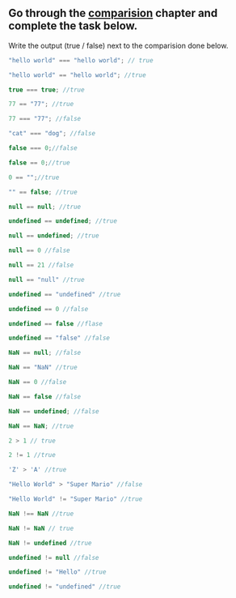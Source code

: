 ## Go through the [comparision](http://javascript.info/comparison) chapter and complete the task below.

Write the output (true / false) next to the comparision done below.
```js
"hello world" === "hello world"; // true

"hello world" == "hello world"; //true

true === true; //true

77 == "77"; //true

77 === "77"; //false

"cat" === "dog"; //false

false === 0;//false

false == 0;//true

0 == "";//true

"" == false; //true

null == null; //true

undefined == undefined; //true

null == undefined; //true

null == 0 //false

null == 21 //false

null == "null" //true

undefined == "undefined" //true

undefined == 0 //false

undefined == false //flase

undefined == "false" //false

NaN == null; //false

NaN == "NaN" //true

NaN == 0 //false

NaN == false //false

NaN == undefined; //false

NaN == NaN; //true

2 > 1 // true

2 != 1 //true

'Z' > 'A' //true

"Hello World" > "Super Mario" //false

"Hello World" != "Super Mario" //true

NaN !== NaN //true

NaN != NaN // true

NaN != undefined //true

undefined != null //false

undefined != "Hello" //true

undefined != "undefined" //true

```